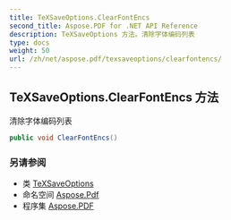 ```yaml
---
title: TeXSaveOptions.ClearFontEncs
second_title: Aspose.PDF for .NET API Reference
description: TeXSaveOptions 方法。清除字体编码列表
type: docs
weight: 50
url: /zh/net/aspose.pdf/texsaveoptions/clearfontencs/
---
```

## TeXSaveOptions.ClearFontEncs 方法

清除字体编码列表

```csharp
public void ClearFontEncs()
```

### 另请参阅

* 类 [TeXSaveOptions](../)
* 命名空间 [Aspose.Pdf](../../../aspose.pdf/)
* 程序集 [Aspose.PDF](../../../)